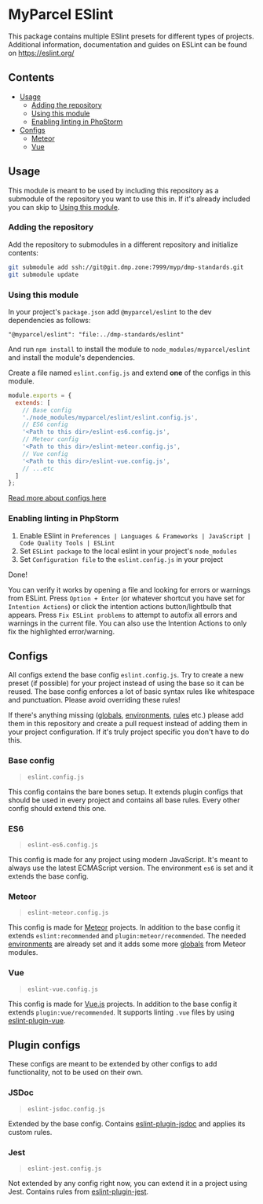 # MyParcel ESlint
This package contains multiple ESlint presets for different types of projects. Additional information, documentation and guides on ESLint can be found on https://eslint.org/ 

## Contents
* [Usage](#usage)
  + [Adding the repository](#adding-the-repository)
  + [Using this module](#using-this-module)
  + [Enabling linting in PhpStorm](#enabling-linting-in-phpstorm)
* [Configs](#configs)
  + [Meteor](#meteor)
  + [Vue](#vue)

## Usage
This module is meant to be used by including this repository as a submodule of the repository you want to use this in. If it's already included you can skip to [Using this module](#using-this-module). 

### Adding the repository
Add the repository to submodules in a different repository and initialize contents:
```bash
git submodule add ssh://git@git.dmp.zone:7999/myp/dmp-standards.git
git submodule update
```

### Using this module
 In your project's `package.json` add `@myparcel/eslint` to the dev dependencies as follows:
 
 ```
"@myparcel/eslint": "file:../dmp-standards/eslint"
```
And run `npm install` to install the module to `node_modules/myparcel/eslint` and install the module's dependencies.

Create a file named `eslint.config.js` and extend **one** of the configs in this module.
```js
module.exports = {
  extends: [
    // Base config
    './node_modules/myparcel/eslint/eslint.config.js',
    // ES6 config
    '<Path to this dir>/eslint-es6.config.js',
    // Meteor config
    '<Path to this dir>/eslint-meteor.config.js',
    // Vue config
    '<Path to this dir>/eslint-vue.config.js',
    // ...etc
  ]
};
```
[Read more about configs here](#configs)

### Enabling linting in PhpStorm
1. Enable ESlint in `Preferences | Languages & Frameworks | JavaScript | Code Quality Tools | ESLint`
2. Set `ESLint package` to the local eslint in your project's `node_modules`
3. Set `Configuration file` to the `eslint.config.js` in your project

Done!

You can verify it works by opening a file and looking for errors or warnings from ESLint. Press `Option + Enter` (or whatever shortcut you have set for `Intention Actions`) or click the intention actions button/lightbulb that appears. Press `Fix ESLint problems` to attempt to autofix all errors and warnings in the current file. You can also use the Intention Actions to only fix the highlighted error/warning.

## Configs
All configs extend the base config `eslint.config.js`. Try to create a new preset (if possible) for your project instead of using the base so it can be reused. The base config enforces a lot of basic syntax rules like whitespace and punctuation. Please avoid overriding these rules!

If there's anything missing ([globals], [environments], [rules] etc.) please add them in this repository and create a pull request instead of adding them in your project configuration. If it's truly project specific you don't have to do this.

### Base config 
> `eslint.config.js`

This config contains the bare bones setup. It extends plugin configs that should be used in every project and contains all base rules. Every other config should extend this one.

### ES6
> `eslint-es6.config.js`

This config is made for any project using modern JavaScript. It's meant to always use the latest ECMAScript version. The environment `es6` is set and it extends the base config.

### Meteor 
> `eslint-meteor.config.js`

This config is made for [Meteor] projects. In addition to the base config it extends `eslint:recommended` and `plugin:meteor/recommended`. The needed [environments] are already set and it adds some more [globals] from Meteor modules. 

### Vue
> `eslint-vue.config.js`

This config is made for [Vue.js] projects. In addition to the base config it extends `plugin:vue/recommended`. It supports linting `.vue` files by using [eslint-plugin-vue].

## Plugin configs
These configs are meant to be extended by other configs to add functionality, not to be used on their own.

### JSDoc
> `eslint-jsdoc.config.js`

Extended by the base config. Contains [eslint-plugin-jsdoc] and applies its custom rules.

### Jest
> `eslint-jest.config.js`

Not extended by any config right now, you can extend it in a project using Jest. Contains rules from [eslint-plugin-jest].

[environments]: https://eslint.org/docs/user-guide/configuring#specifying-environments
[globals]: https://eslint.org/docs/user-guide/configuring#specifying-globals
[rules]: https://eslint.org/docs/rules/
[Meteor]: https://www.meteor.com/
[Vue.js]: https://vuejs.org/
[eslint-plugin-vue]: https://github.com/vuejs/eslint-plugin-vue
[eslint-plugin-jsdoc]: https://www.npmjs.com/package/eslint-plugin-jsdoc
[eslint-plugin-jest]: https://www.npmjs.com/package/eslint-plugin-jest
